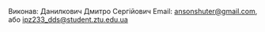 Виконав: Данилкович Дмитро Сергійович
Email: ansonshuter@gmail.com, або ipz233_dds@student.ztu.edu.ua
